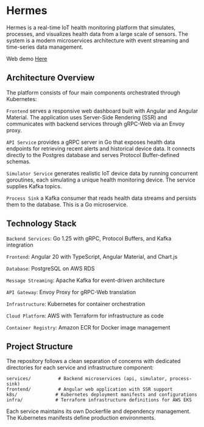 # Hermes

Hermes is a real-time IoT health monitoring platform that simulates, processes, and visualizes health data from a large scale of sensors. The system is a modern microservices architecture with event streaming and time-series data management.

Web demo [Here](hermeshealth.org)

## Architecture Overview

The platform consists of four main components orchestrated through Kubernetes:

`Frontend` serves a responsive web dashboard built with Angular and Angular Material. The application uses Server-Side Rendering (SSR) and communicates with backend services through gRPC-Web via an Envoy proxy.

`API Service` provides a gRPC server in Go that exposes health data endpoints for retrieving recent alerts and historical device data. It connects directly to the Postgres database and serves Protocol Buffer-defined schemas.

`Simulator Service` generates realistic IoT device data by running concurrent goroutines, each simulating a unique health monitoring device. The service supplies Kafka topics.

`Process Sink`  a Kafka consumer that reads health data streams and persists them to the database. This is a Go microservice. 

## Technology Stack

`Backend Services`: Go 1.25 with gRPC, Protocol Buffers, and Kafka integration

`Frontend`: Angular 20 with TypeScript, Angular Material, and Chart.js

`Database`: PostgreSQL on AWS RDS 

`Message Streaming`: Apache Kafka for event-driven architecture

`API Gateway`: Envoy Proxy for gRPC-Web translation

`Infrastructure`: Kubernetes for container orchestration

`Cloud Platform`: AWS with Terraform for infrastructure as code

`Container Registry`: Amazon ECR for Docker image management


## Project Structure

The repository follows a clean separation of concerns with dedicated directories for each service and infrastructure component:

```
services/          # Backend microservices (api, simulator, process-sink)
frontend/          # Angular web application with SSR support
k8s/              # Kubernetes deployment manifests and configurations
infra/            # Terraform infrastructure definitions for AWS EKS
```

Each service maintains its own Dockerfile and dependency management. The Kubernetes manifests define production environments.



